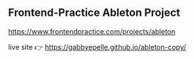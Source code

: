 ## Frontend-Practice Ableton Project

https://www.frontendpractice.com/projects/ableton

live site 👉 https://gabbyepelle.github.io/ableton-copy/